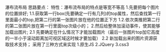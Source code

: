 
瀑布流布局
思路要点：
特性：瀑布流布局的特点是等宽不等高
  1.先要把每个图片的位置排好;
    1.1.获取第一行box(先要确定一行有几列)的top属性，然后查找第一行里面最小的top,把第二行的第一张图片放在他的位置正下方
    1.2.依次类推把第二行的第二张图片放在第一行里面top次级小的； 
  2.然后给整体加滚动事件，使其能够加载出图片;
    2.1 先要确定在什么情况下才能加载图片（最后一张图片top加它高度的一半小于滚动距离加可视区域这时候才要加载）
    2.2 新加载出来的图片资源获取技术支持；
采用了三种方式来实现
1.原生JS
2.JQuery
3.css3
